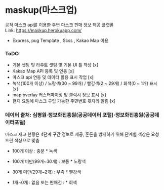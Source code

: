 # maskup(마스크업)

공적 마스크 api를 이용한 주변 마스크 판매 정보 제공 플랫폼</br>
Link: https://maskup.herokuapp.com/

- Express, pug Template , Scss , Kakao Map 이용

### ToDO

- 기본 셋팅 및 라우트 셋팅 및 기본 UI 틀 작성 [x]
- Kakao Map API 등록 및 연동 [x]
- 마스크 api 연동 및 데이터 활용 표시 작업 [x]
- 녹색(100개 이상) / 노랑색(30 ~ 99개) / 빨강색(2 ~ 29개) / 회색(0 ~ 1개) 표시 [x]
- map overlay 커스터마이징 및 클릭시 정보 표시 [x]
- 현재 요일에 마스크 구입 가능한 주민번호 뒷자리 알림 [x]

### 데이터 출처: 심평원‧정보화진흥원(공공데이터 포털)‧정보화진흥원(공공데이터포털)

마스크 재고 현황은 4단계 구간 정보로 제공, 혼돈을 방지하기 위해 단계별 색상은 요청드린 색상으로 맞춤

- 100개 이상 : 충분 \* 녹색

- 100개 미만(99개~30개) : 보통 \* 노랑색

- 30개 미만(29개~2개) : 부족 \* 빨강색

- 1개~0개 : 없음 또는 판매전 : \* 회색
